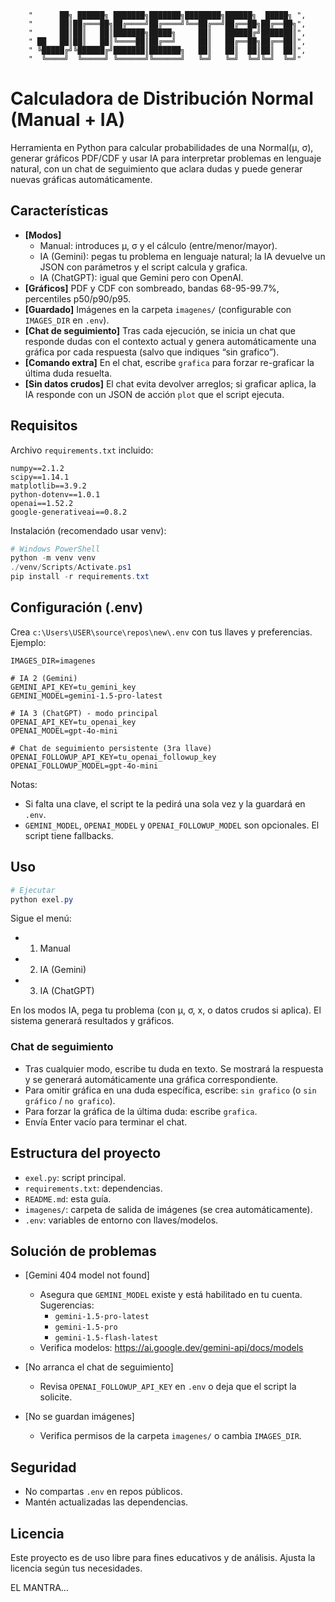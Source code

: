         "      ██╗ ██████╗ ███████╗███████╗████████╗██████╗  █████╗ ",
        "      ██║██╔═══██╗██╔════╝██╔════╝╚══██╔══╝██╔══██╗██╔══██╗",
        "      ██║██║   ██║███████╗█████╗     ██║   ██████╔╝███████║",
        " ██   ██║██║   ██║╚════██║██╔══╝     ██║   ██╔══██╗██╔══██║",
        " ╚█████╔╝╚██████╔╝███████║███████╗   ██║   ██║  ██║██║  ██║",
        "  ╚════╝  ╚═════╝ ╚══════╝╚══════╝   ╚═╝   ╚═╝  ╚═╝╚═╝  ╚═╝"
# Calculadora de Distribución Normal (Manual + IA)

Herramienta en Python para calcular probabilidades de una Normal(μ, σ), generar gráficos PDF/CDF y usar IA para interpretar problemas en lenguaje natural, con un chat de seguimiento que aclara dudas y puede generar nuevas gráficas automáticamente.

## Características

- **[Modos]**
  - Manual: introduces μ, σ y el cálculo (entre/menor/mayor).
  - IA (Gemini): pegas tu problema en lenguaje natural; la IA devuelve un JSON con parámetros y el script calcula y grafica.
  - IA (ChatGPT): igual que Gemini pero con OpenAI.
- **[Gráficos]** PDF y CDF con sombreado, bandas 68-95-99.7%, percentiles p50/p90/p95.
- **[Guardado]** Imágenes en la carpeta `imagenes/` (configurable con `IMAGES_DIR` en `.env`).
- **[Chat de seguimiento]** Tras cada ejecución, se inicia un chat que responde dudas con el contexto actual y genera automáticamente una gráfica por cada respuesta (salvo que indiques “sin grafico”).
- **[Comando extra]** En el chat, escribe `grafica` para forzar re-graficar la última duda resuelta.
- **[Sin datos crudos]** El chat evita devolver arreglos; si graficar aplica, la IA responde con un JSON de acción `plot` que el script ejecuta.

## Requisitos

Archivo `requirements.txt` incluido:

```
numpy==2.1.2
scipy==1.14.1
matplotlib==3.9.2
python-dotenv==1.0.1
openai==1.52.2
google-generativeai==0.8.2
```

Instalación (recomendado usar venv):

```powershell
# Windows PowerShell
python -m venv venv
./venv/Scripts/Activate.ps1
pip install -r requirements.txt
```

## Configuración (.env)

Crea `c:\Users\USER\source\repos\new\.env` con tus llaves y preferencias. Ejemplo:

```
IMAGES_DIR=imagenes

# IA 2 (Gemini)
GEMINI_API_KEY=tu_gemini_key
GEMINI_MODEL=gemini-1.5-pro-latest

# IA 3 (ChatGPT) - modo principal
OPENAI_API_KEY=tu_openai_key
OPENAI_MODEL=gpt-4o-mini

# Chat de seguimiento persistente (3ra llave)
OPENAI_FOLLOWUP_API_KEY=tu_openai_followup_key
OPENAI_FOLLOWUP_MODEL=gpt-4o-mini
```

Notas:
- Si falta una clave, el script te la pedirá una sola vez y la guardará en `.env`.
- `GEMINI_MODEL`, `OPENAI_MODEL` y `OPENAI_FOLLOWUP_MODEL` son opcionales. El script tiene fallbacks.

## Uso

```powershell
# Ejecutar
python exel.py
```

Sigue el menú:
- 1) Manual
- 2) IA (Gemini)
- 3) IA (ChatGPT)

En los modos IA, pega tu problema (con μ, σ, x, o datos crudos si aplica). El sistema generará resultados y gráficos.

### Chat de seguimiento
- Tras cualquier modo, escribe tu duda en texto. Se mostrará la respuesta y se generará automáticamente una gráfica correspondiente.
- Para omitir gráfica en una duda específica, escribe: `sin grafico` (o `sin gráfico` / `no grafico`).
- Para forzar la gráfica de la última duda: escribe `grafica`.
- Envía Enter vacío para terminar el chat.

## Estructura del proyecto

- `exel.py`: script principal.
- `requirements.txt`: dependencias.
- `README.md`: esta guía.
- `imagenes/`: carpeta de salida de imágenes (se crea automáticamente).
- `.env`: variables de entorno con llaves/modelos.

## Solución de problemas

- [Gemini 404 model not found]
  - Asegura que `GEMINI_MODEL` existe y está habilitado en tu cuenta. Sugerencias:
    - `gemini-1.5-pro-latest`
    - `gemini-1.5-pro`
    - `gemini-1.5-flash-latest`
  - Verifica modelos: https://ai.google.dev/gemini-api/docs/models

- [No arranca el chat de seguimiento]
  - Revisa `OPENAI_FOLLOWUP_API_KEY` en `.env` o deja que el script la solicite.

- [No se guardan imágenes]
  - Verifica permisos de la carpeta `imagenes/` o cambia `IMAGES_DIR`.

## Seguridad
- No compartas `.env` en repos públicos.
- Mantén actualizadas las dependencias.

## Licencia
Este proyecto es de uso libre para fines educativos y de análisis. Ajusta la licencia según tus necesidades.

EL MANTRA... 
